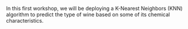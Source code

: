 In this first workshop, we will be deploying a K-Nearest Neighbors (KNN) algorithm to predict the type of wine based on some of its chemical characteristics.
